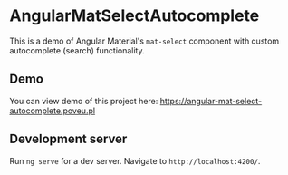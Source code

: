 # AngularMatSelectAutocomplete

This is a demo of Angular Material's `mat-select` component with custom autocomplete (search) functionality.

## Demo

You can view demo of this project here: https://angular-mat-select-autocomplete.poveu.pl

## Development server

Run `ng serve` for a dev server. Navigate to `http://localhost:4200/`.

